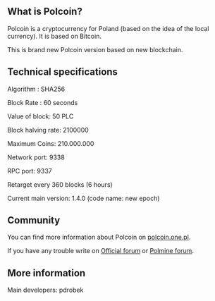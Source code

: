 ﻿## What is Polcoin?

Polcoin is a cryptocurrency for Poland (based on the idea of the local currency). It is based on Bitcoin.

This is brand new Polcoin version based on new blockchain. 

## Technical specifications

Algorithm : SHA256

Block Rate : 60 seconds

Value of block: 50 PLC 

Block halving rate: 2100000 

Maximum Coins: 210.000.000 

Network port: 9338

RPC port: 9337

Retarget every 360 blocks (6 hours)

Current main version: 1.4.0 (code name: new epoch)

## Community

You can find more information about Polcoin on [polcoin.one.pl](http://polcoin.one.pl/).

If you have any trouble write on [Official forum](http://forum.polcoin.eu/) or [Polmine forum](https://forum.polmine.pl/index.php?topic=4204).


## More information

Main developers: pdrobek